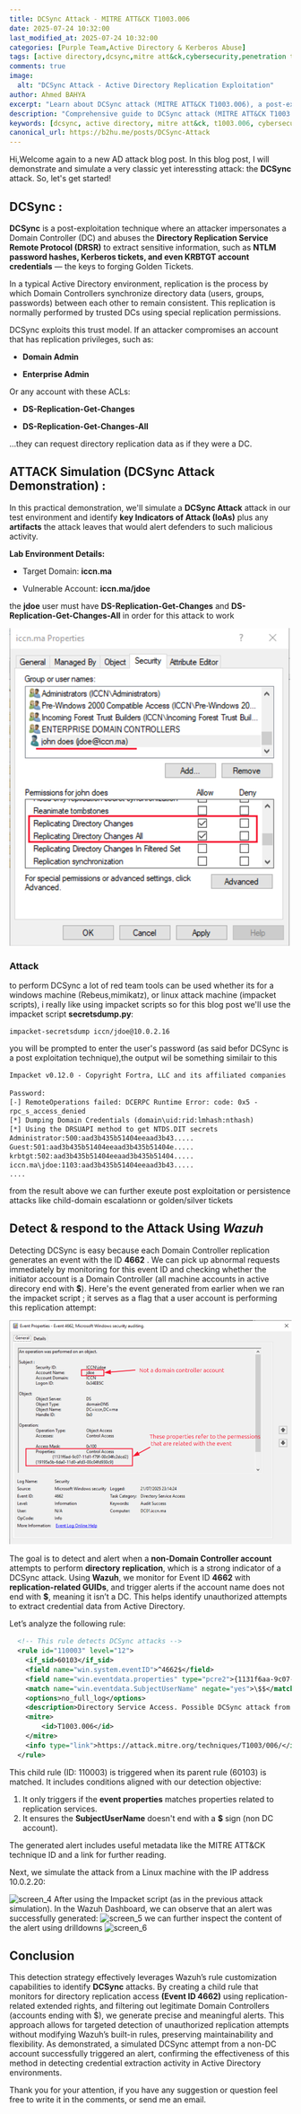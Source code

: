 ```yaml
---
title: DCSync Attack - MITRE ATT&CK T1003.006
date: 2025-07-24 10:32:00 
last_modified_at: 2025-07-24 10:32:00
categories: [Purple Team,Active Directory & Kerberos Abuse]
tags: [active directory,dcsync,mitre att&ck,cybersecurity,penetration testing,purple team,domain controller,ntlm hashes]     # TAG names should always be lowercase
comments: true
image:
  alt: "DCSync Attack - Active Directory Replication Exploitation"
author: Ahmed BAHYA
excerpt: "Learn about DCSync attack (MITRE ATT&CK T1003.006), a post-exploitation technique to extract NTLM hashes and Kerberos tickets from Active Directory. Complete demonstration with Wazuh detection."
description: "Comprehensive guide to DCSync attack (MITRE ATT&CK T1003.006). Learn how attackers abuse Directory Replication Service to extract NTLM hashes, Kerberos tickets, and KRBTGT credentials from Active Directory with detection using Wazuh EDR."
keywords: [dcsync, active directory, mitre att&ck, t1003.006, cybersecurity, penetration testing, purple team, domain controller, ntlm hashes, kerberos tickets, krbtgt, wazuh, siem, detection, drsr protocol]
canonical_url: https://b2hu.me/posts/DCSync-Attack
---
```

Hi,Welcome again to a new AD attack blog post. In this blog post, I will demonstrate and simulate a very classic yet interessting attack: the **DCSync** attack. So, let's get started!

## DCSync :
**DCSync** is a post-exploitation technique where an attacker impersonates a Domain Controller (DC) and abuses the **Directory Replication Service Remote Protocol (DRSR)** to extract sensitive information, such as **NTLM password hashes, Kerberos tickets, and even KRBTGT account credentials** — the keys to forging Golden Tickets.

In a typical Active Directory environment, replication is the process by which Domain Controllers synchronize directory data (users, groups, passwords) between each other to remain consistent. This replication is normally performed by trusted DCs using special replication permissions.

DCSync exploits this trust model. If an attacker compromises an account that has replication privileges, such as:

- **Domain Admin**

- **Enterprise Admin**

Or any account with these ACLs:

- **DS-Replication-Get-Changes**

- **DS-Replication-Get-Changes-All**

…they can request directory replication data as if they were a DC.
## ATTACK Simulation (DCSync Attack Demonstration) :
In this practical demonstration, we'll simulate a **DCSync Attack** attack in our test environment and identify **key Indicators of Attack (IoAs)** plus any **artifacts** the attack leaves that would alert defenders to such malicious activity.

**Lab Environment Details:**

- Target Domain: **iccn.ma**

- Vulnerable Account: **iccn.ma/jdoe** 

the **jdoe** user must have **DS-Replication-Get-Changes** and **DS-Replication-Get-Changes-All** in order for this attack to work

![screen_2](/./media/post6/jdoe_drsr.png)

### Attack
to perform DCSync a lot of red team tools can be used whether its for a windows machine (Rebeus,mimikatz), or linux attack machine (impacket scripts), i really like using impacket scripts so for this blog post we'll use the impacket script **secretsdump.py**:
```shell
impacket-secretsdump iccn/jdoe@10.0.2.16
```
you will be prompted to enter the user's password (as said befor DCSync is a post exploitation technique),the output wil be something similair to this
```shell
Impacket v0.12.0 - Copyright Fortra, LLC and its affiliated companies 

Password:
[-] RemoteOperations failed: DCERPC Runtime Error: code: 0x5 - rpc_s_access_denied 
[*] Dumping Domain Credentials (domain\uid:rid:lmhash:nthash)
[*] Using the DRSUAPI method to get NTDS.DIT secrets
Administrator:500:aad3b435b51404eeaad3b43.....
Guest:501:aad3b435b51404eeaad3b435b51404e.....
krbtgt:502:aad3b435b51404eeaad3b435b51404.....
iccn.ma\jdoe:1103:aad3b435b51404eeaad3b43.....
....
```
from the result above we can further exeute post exploitation or persistence attacks like child-domain escalationn or golden/silver tickets
## Detect & respond to the Attack Using _Wazuh_

Detecting DCSync is easy because each Domain Controller replication generates an event
with the ID **4662** . We can pick up abnormal requests immediately by monitoring for this
event ID and checking whether the initiator account is a Domain Controller (all machine accounts in active direcory end with **$**). Here's the event
generated from earlier when we ran the impacket script ; it serves as a flag that a user account is
performing this replication attempt:

![screen_3](/./media/post6/event.png)

The goal is to detect and alert when a **non-Domain Controller account** attempts to perform **directory replication**, which is a strong indicator of a DCSync attack. Using **Wazuh**, we monitor for Event ID **4662** with **replication-related GUIDs**, and trigger alerts if the account name does not end with **$**, meaning it isn’t a DC. This helps identify unauthorized attempts to extract credential data from Active Directory.

Let’s analyze the following rule:

```xml
  <!-- This rule detects DCSync attacks -->
  <rule id="110003" level="12">
    <if_sid>60103</if_sid>
    <field name="win.system.eventID">^4662$</field>
    <field name="win.eventdata.properties" type="pcre2">{1131f6aa-9c07-11d1-f79f-00c04fc2dcd2}|{19195a5b-6da0-11d0-afd3-00c04fd930c9}</field>
    <match name="win.eventdata.SubjectUserName" negate="yes">\$$</match>    
    <options>no_full_log</options>
    <description>Directory Service Access. Possible DCSync attack from Username: $(win.eventdata.SubjectUserName)</description>
    <mitre>
        <id>T1003.006</id>
    </mitre>
    <info type="link">https://attack.mitre.org/techniques/T1003/006/</info>
  </rule>
````
This child rule (ID: 110003) is triggered when its parent rule (60103) is matched. It includes conditions aligned with our detection objective:

1. It only triggers if the **event properties** matches properties related to replication services.
2. It ensures the **SubjectUserName** doesn't end with a **$** sign (non DC account).

The generated alert includes useful metadata like the MITRE ATT&CK technique ID and a link for further reading.

Next, we simulate the attack from a Linux machine with the IP address 10.0.2.20:

![screen_4](/./media/post5/ifconfig.png)
After using the Impacket script (as in the previous attack simulation). In the Wazuh Dashboard, we can observe that an alert was successfully generated:
![screen_5](/./media/post6/alert.png)
we can further inspect the content of the alert using drilldowns 
![screen_6](/./media/post6/alert_dd.png)

## Conclusion
This detection strategy effectively leverages Wazuh’s rule customization capabilities to identify **DCSync** attacks. By creating a child rule that monitors for directory replication access **(Event ID 4662)** using replication-related extended rights, and filtering out legitimate Domain Controllers (accounts ending with $), we generate precise and meaningful alerts. This approach allows for targeted detection of unauthorized replication attempts without modifying Wazuh’s built-in rules, preserving maintainability and flexibility. As demonstrated, a simulated DCSync attempt from a non-DC account successfully triggered an alert, confirming the effectiveness of this method in detecting credential extraction activity in Active Directory environments.

Thank you for your attention, if you have any suggestion or question feel free to write it in the comments, or send me an email.

